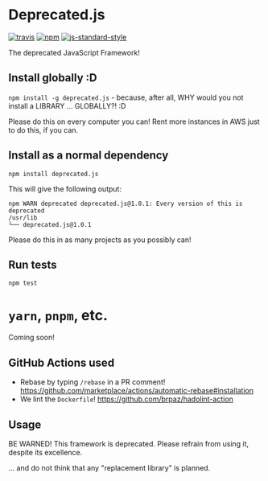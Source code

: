 # Deprecated.js

[![travis][travis-image]][travis-url]
[![npm][npm-image]][npm-url]
[![js-standard-style][standard-style-image]][standard-style-url]

[travis-image]: https://img.shields.io/travis/flyrev/deprecated.js.svg?style=flat
[travis-url]: https://travis-ci.org/flyrev/deprecated.js
[npm-image]: https://img.shields.io/npm/v/deprecated.js.svg?style=flat
[npm-url]: https://npmjs.org/package/deprecated.js
[standard-style-image]: https://img.shields.io/badge/code%20style-standard-brightgreen.svg?style=flat
[standard-style-url]: https://github.com/feross/standard

The deprecated JavaScript Framework!

## Install globally :D
`npm install -g deprecated.js` - because, after all, WHY would you not install a LIBRARY ... GLOBALLY?! :D

Please do this on every computer you can! Rent more instances in AWS just to do this, if you can.

## Install as a normal dependency
`npm install deprecated.js`

This will give the following output:
```
npm WARN deprecated deprecated.js@1.0.1: Every version of this is deprecated
/usr/lib
└── deprecated.js@1.0.1 
```

Please do this in as many projects as you possibly can!

## Run tests
`npm test`

# `yarn`, `pnpm`, etc.
Coming soon!

## GitHub Actions used
* Rebase by typing `/rebase` in a PR comment! https://github.com/marketplace/actions/automatic-rebase#installation
* We lint the `Dockerfile`! https://github.com/brpaz/hadolint-action

## Usage
BE WARNED! This framework is deprecated. Please refrain from using it, despite its excellence.

... and do not think that any "replacement library" is planned.
